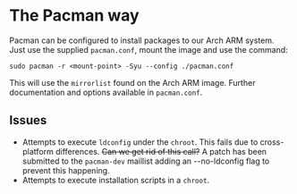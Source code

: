# The Pacman way

Pacman can be configured to install packages to our Arch ARM system. Just use
the supplied `pacman.conf`, mount the image and use the command:

    sudo pacman -r <mount-point> -Syu --config ./pacman.conf

This will use the `mirrorlist` found on the Arch ARM image. Further
documentation and options available in `pacman.conf`.


## Issues

 - Attempts to execute `ldconfig` under the `chroot`. This fails due to
   cross-platform differences. ~~Can we get rid of this call?~~ A patch
   has been submitted to the `pacman-dev` maillist adding an
   --no-ldconfig flag to prevent this happening.
 - Attempts to execute installation scripts in a `chroot`.
